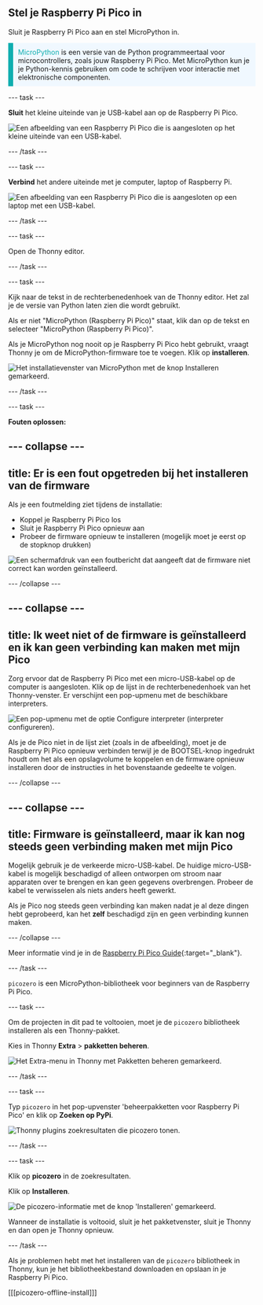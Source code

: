 ## Stel je Raspberry Pi Pico in

<div style="display: flex; flex-wrap: wrap">
<div style="flex-basis: 200px; flex-grow: 1; margin-right: 15px;">
Sluit je Raspberry Pi Pico aan en stel MicroPython in.
</div>
</div>

<p style='border-left: solid; border-width:10px; border-color: #0faeb0; background-color: aliceblue; padding: 10px;'>
<span style="color: #0faeb0">MicroPython</span> is een versie van de Python programmeertaal voor microcontrollers, zoals jouw Raspberry Pi Pico. Met MicroPython kun je je Python-kennis gebruiken om code te schrijven voor interactie met elektronische componenten.</p>

--- task ---

**Sluit** het kleine uiteinde van je USB-kabel aan op de Raspberry Pi Pico.

![Een afbeelding van een Raspberry Pi Pico die is aangesloten op het kleine uiteinde van een USB-kabel.](images/pico-top-plug.png)

--- /task ---

--- task ---

**Verbind** het andere uiteinde met je computer, laptop of Raspberry Pi.

![Een afbeelding van een Raspberry Pi Pico die is aangesloten op een laptop met een USB-kabel.](images/plug-in-pico.png)

--- /task ---


--- task ---

Open de Thonny editor.

--- /task ---

--- task ---

Kijk naar de tekst in de rechterbenedenhoek van de Thonny editor. Het zal je de versie van Python laten zien die wordt gebruikt.

Als er niet "MicroPython (Raspberry Pi Pico)" staat, klik dan op de tekst en selecteer "MicroPython (Raspberry Pi Pico)".

Als je MicroPython nog nooit op je Raspberry Pi Pico hebt gebruikt, vraagt Thonny je om de MicroPython-firmware toe te voegen. Klik op **installeren**.

![Het installatievenster van MicroPython met de knop Installeren gemarkeerd.](images/thonny-install-micropython-pico.png)

--- /task ---

--- task ---

**Fouten oplossen:**

--- collapse ---
---
title: Er is een fout opgetreden bij het installeren van de firmware
---

Als je een foutmelding ziet tijdens de installatie:
+ Koppel je Raspberry Pi Pico los
+ Sluit je Raspberry Pi Pico opnieuw aan
+ Probeer de firmware opnieuw te installeren (mogelijk moet je eerst op de stopknop drukken)

![Een schermafdruk van een foutbericht dat aangeeft dat de firmware niet correct kan worden geïnstalleerd.](images/pico-firmware-error.PNG)

--- /collapse ---

--- collapse ---
---
title: Ik weet niet of de firmware is geïnstalleerd en ik kan geen verbinding kan maken met mijn Pico
---

Zorg ervoor dat de Raspberry Pi Pico met een micro-USB-kabel op de computer is aangesloten. Klik op de lijst in de rechterbenedenhoek van het Thonny-venster. Er verschijnt een pop-upmenu met de beschikbare interpreters.

![Een pop-upmenu met de optie Configure interpreter (interpreter configureren).](images/no-pico-interpreter.png)

Als je de Pico niet in de lijst ziet (zoals in de afbeelding), moet je de Raspberry Pi Pico opnieuw verbinden terwijl je de BOOTSEL-knop ingedrukt houdt om het als een opslagvolume te koppelen en de firmware opnieuw installeren door de instructies in het bovenstaande gedeelte te volgen.

--- /collapse ---

--- collapse ---
---
title: Firmware is geïnstalleerd, maar ik kan nog steeds geen verbinding maken met mijn Pico
---

Mogelijk gebruik je de verkeerde micro-USB-kabel. De huidige micro-USB-kabel is mogelijk beschadigd of alleen ontworpen om stroom naar apparaten over te brengen en kan geen gegevens overbrengen. Probeer de kabel te verwisselen als niets anders heeft gewerkt.

Als je Pico nog steeds geen verbinding kan maken nadat je al deze dingen hebt geprobeerd, kan het **zelf** beschadigd zijn en geen verbinding kunnen maken.

--- /collapse ---

Meer informatie vind je in de [Raspberry Pi Pico Guide](https://projects.raspberrypi.org/nl-NL/projects/introduction-to-the-pico){:target="_blank"}.

--- /task ---

`picozero` is een MicroPython-bibliotheek voor beginners van de Raspberry Pi Pico.

--- task ---

Om de projecten in dit pad te voltooien, moet je de `picozero` bibliotheek installeren als een Thonny-pakket.

Kies in Thonny **Extra** > **pakketten beheren**.

![Het Extra-menu in Thonny met Pakketten beheren gemarkeerd.](images/thonny-manage-packages.jpg)

--- /task ---

--- task ---

Typ `picozero` in het pop-upvenster 'beheerpakketten voor Raspberry Pi Pico' en klik op **Zoeken op PyPi**.

![Thonny plugins zoekresultaten die picozero tonen.](images/thonny-packages-picozero.jpg)

--- /task ---

--- task ---

Klik op **picozero** in de zoekresultaten.

Klik op **Installeren**.

![De picozero-informatie met de knop 'Installeren' gemarkeerd.](images/thonny-install-package.jpg)

Wanneer de installatie is voltooid, sluit je het pakketvenster, sluit je Thonny en dan open je Thonny opnieuw.

--- /task ---

Als je problemen hebt met het installeren van de `picozero` bibliotheek in Thonny, kun je het bibliotheekbestand downloaden en opslaan in je Raspberry Pi Pico.

[[[picozero-offline-install]]]
